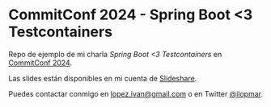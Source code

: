 # CommitConf 2024 - Spring Boot <3 Testcontainers

Repo de ejemplo de mi charla _Spring Boot <3 Testcontainers_ en [CommitConf 2024](https://koliseo.com/commit/2024/agenda/1).

Las slides están disponibles en mi cuenta de [Slideshare](https://www.slideshare.net/slideshow/commitconf-2024-spring-boot-3-testcontainers/267247300).

Puedes contactar conmigo en lopez.ivan@gmail.com o en Twitter [@ilopmar](https://twitter.com/ilopmar).
